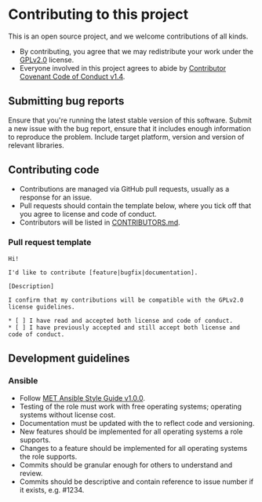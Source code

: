 # Contributing to this project

This is an open source project, and we welcome contributions of all kinds.

* By contributing, you agree that we may redistribute your work under the [GPLv2.0](https://www.gnu.org/licenses/old-licenses/gpl-2.0.html) license.
* Everyone involved in this project agrees to abide by [Contributor Covenant Code of Conduct v1.4](https://www.contributor-covenant.org/version/1/4/code-of-conduct.html).

## Submitting bug reports

Ensure that you're running the latest stable version of this software. Submit a new issue with the bug report, ensure that it includes enough information to reproduce the problem. Include target platform, version and version of relevant libraries.

## Contributing code

* Contributions are managed via GitHub pull requests, usually as a response for an issue.
* Pull requests should contain the template below, where you tick off that you agree to license and code of conduct.
* Contributors will be listed in [CONTRIBUTORS.md](CONTRIBUTORS.md).

### Pull request template

```
Hi!

I'd like to contribute [feature|bugfix|documentation].

[Description]

I confirm that my contributions will be compatible with the GPLv2.0 license guidelines.

* [ ] I have read and accepted both license and code of conduct.
* [ ] I have previously accepted and still accept both license and code of conduct.
```

## Development guidelines

### Ansible

* Follow [MET Ansible Style Guide v1.0.0](https://github.com/metno/ansible-styleguide).
* Testing of the role must work with free operating systems; operating systems without license cost.
* Documentation must be updated with the to reflect code and versioning.
* New features should be implemented for all operating systems a role supports.
* Changes to a feature should be implemented for all operating systems the role supports.
* Commits should be granular enough for others to understand and review.
* Commits should be descriptive and contain reference to issue number if it exists, e.g. #1234.

<!---
# vim: set spell spelllang=en:
-->
